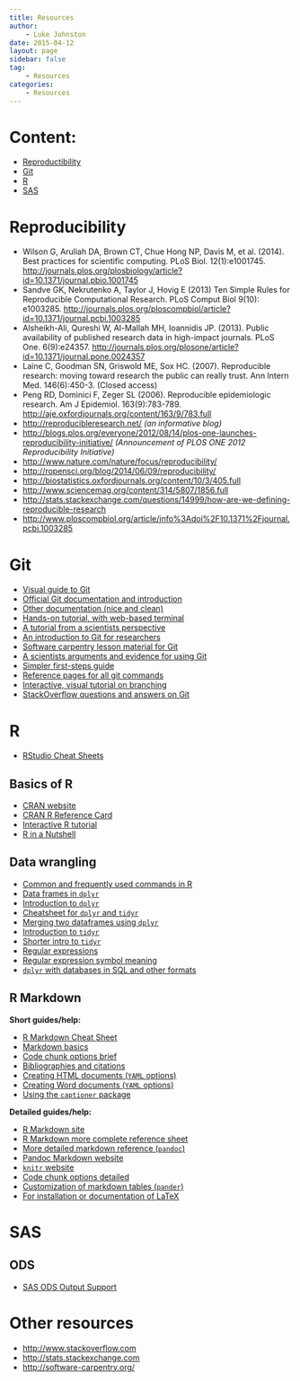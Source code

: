 ```yaml
---
title: Resources
author:
    - Luke Johnston
date: 2015-04-12
layout: page
sidebar: false
tag:
    - Resources
categories:
    - Resources
---
```


# Content: #

* [Reproductibility](#reproducibility)
* [Git](#git)
* [R](#r)
* [SAS](#sas)

# Reproducibility #

* Wilson G, Aruliah DA, Brown CT, Chue Hong NP, Davis M, et
  al. (2014). Best practices for scientific computing. PLoS
  Biol. 12(1):e1001745. <http://journals.plos.org/plosbiology/article?id=10.1371/journal.pbio.1001745>
* Sandve GK, Nekrutenko A, Taylor J, Hovig E (2013) Ten Simple Rules
  for Reproducible Computational Research. PLoS Comput Biol 9(10):
  e1003285. <http://journals.plos.org/ploscompbiol/article?id=10.1371/journal.pcbi.1003285>
* Alsheikh-Ali, Qureshi W, Al-Mallah MH, Ioannidis JP. (2013). Public
  availability of published research data in high-impact
  journals. PLoS
  One. 6(9):e24357. <http://journals.plos.org/plosone/article?id=10.1371/journal.pone.0024357>
* Laine C, Goodman SN, Griswold ME, Sox HC. (2007). Reproducible
  research: moving toward research the public can really trust. Ann
  Intern Med. 146(6):450-3. (Closed access)
* Peng RD, Dominici F, Zeger SL (2006). Reproducible epidemiologic
  research. Am J
  Epidemiol. 163(9):783-789. <http://aje.oxfordjournals.org/content/163/9/783.full>
* <http://reproducibleresearch.net/> *(an informative blog)*
* <http://blogs.plos.org/everyone/2012/08/14/plos-one-launches-reproducibility-initiative/>
  *(Announcement of PLOS ONE 2012 Reproducibility Initiative)*
* <http://www.nature.com/nature/focus/reproducibility/>
* <http://ropensci.org/blog/2014/06/09/reproducibility/>
* <http://biostatistics.oxfordjournals.org/content/10/3/405.full>
* <http://www.sciencemag.org/content/314/5807/1856.full>
* <http://stats.stackexchange.com/questions/14999/how-are-we-defining-reproducible-research>
* <http://www.ploscompbiol.org/article/info%3Adoi%2F10.1371%2Fjournal.pcbi.1003285>

# Git #

* [Visual guide to Git](http://marklodato.github.io/visual-git-guide/index-en.html)
* [Official Git documentation and introduction](http://git-scm.com/doc)
* [Other documentation (nice and clean)](https://www.atlassian.com/git/tutorials)
* [Hands-on tutorial, with web-based terminal](https://try.github.io/levels/1/challenges/1)
* [A tutorial from a scientists perspective](http://nyuccl.org/pages/gittutorial/)
* [An introduction to Git for researchers](http://datapub.cdlib.org/2014/05/05/github-a-primer-for-researchers/)
* [Software carpentry lesson material for Git](http://swcarpentry.github.io/git-novice/)
* [A scientists arguments and evidence for using Git](http://www.ncbi.nlm.nih.gov/pmc/articles/PMC3639880/)
* [Simpler first-steps guide](http://rogerdudler.github.io/git-guide/)
* [Reference pages for all git commands](http://gitref.org/)
* [Interactive, visual tutorial on branching](http://pcottle.github.io/learnGitBranching/)
* [StackOverflow questions and answers on Git](http://stackoverflow.com/questions/tagged/git)

# R #

* [RStudio Cheat Sheets](https://www.rstudio.com/resources/cheatsheets/)

## Basics of R ##

* [CRAN website](https://cran.r-project.org/)
* [CRAN R Reference Card](https://cran.r-project.org/doc/contrib/Short-refcard.pdf)
* [Interactive R tutorial](http://tryr.codeschool.com/)
* [R in a Nutshell](http://web.udl.es/Biomath/Bioestadistica/R/Manuals/r_in_a_nutshell.pdf)

## Data wrangling ##

* [Common and frequently used commands in R](http://adv-r.had.co.nz/Vocabulary.html)
* [Data frames in `dplyr`](https://cran.r-project.org/web/packages/dplyr/vignettes/data_frames.html)
* [Introduction to `dplyr`](https://cran.r-project.org/web/packages/dplyr/vignettes/introduction.html)
* [Cheatsheet for `dplyr` and `tidyr`](https://www.rstudio.com/wp-content/uploads/2015/02/data-wrangling-cheatsheet.pdf)
* [Merging two dataframes using `dplyr`](https://cran.r-project.org/web/packages/dplyr/vignettes/two-table.html)
* [Introduction to `tidyr`](https://cran.r-project.org/web/packages/tidyr/vignettes/tidy-data.html)
* [Shorter intro to `tidyr`](http://blog.rstudio.org/2014/07/22/introducing-tidyr/)
* [Regular expressions](http://www.regular-expressions.info/)
* [Regular expression symbol meaning](http://www.endmemo.com/program/R/gsub.php)
* [`dplyr` with databases in SQL and other formats](https://cran.r-project.org/web/packages/dplyr/vignettes/databases.html)

## R Markdown ##

**Short guides/help:**

* [R Markdown Cheat Sheet](http://www.rstudio.com/wp-content/uploads/2015/02/rmarkdown-cheatsheet.pdf)
* [Markdown basics](http://rmarkdown.rstudio.com/authoring_basics.html)
* [Code chunk options brief](http://rmarkdown.rstudio.com/authoring_rcodechunks.html)
* [Bibliographies and citations](http://rmarkdown.rstudio.com/authoring_bibliographies_and_citations.html)
* [Creating HTML documents (`YAML` options)](http://rmarkdown.rstudio.com/html_document_format.html)
* [Creating Word documents (`YAML` options)](http://rmarkdown.rstudio.com/word_document_format.html)
* [Using the `captioner` package](https://cran.r-project.org/web/packages/captioner/vignettes/using_captioner.html)

**Detailed guides/help:**

* [R Markdown site](http://rmarkdown.rstudio.com/)
* [R Markdown more complete reference sheet](http://www.rstudio.com/wp-content/uploads/2015/03/rmarkdown-reference.pdf)
* [More detailed markdown reference (`pandoc`)](http://rmarkdown.rstudio.com/authoring_pandoc_markdown.html)
* [Pandoc Markdown website](http://pandoc.org/README.html)
* [`knitr` website](http://yihui.name/knitr/)
* [Code chunk options detailed](http://yihui.name/knitr/options/)
* [Customization of markdown tables (`pander`)](http://rapporter.github.io/pander/)
* [For installation or documentation of LaTeX](https://www.latex-project.org/)

# SAS #

## ODS ##

* [SAS ODS Output Support](http://support.sas.com/documentation/cdl/en/odsug/65308/HTML/default/viewer.htm#p0oxrbinw6fjuwn1x23qam6dntyd.htm)


# Other resources #

* <http://www.stackoverflow.com>
* <http://stats.stackexchange.com>
* <http://software-carpentry.org/>

